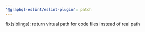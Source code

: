 ```yaml
---
'@graphql-eslint/eslint-plugin': patch
---
```


fix(siblings): return virtual path for code files instead of real path
